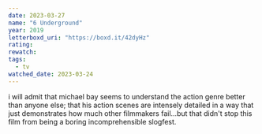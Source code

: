 ```yaml
---
date: 2023-03-27
name: "6 Underground"
year: 2019
letterboxd_uri: "https://boxd.it/42dyHz"
rating: 
rewatch: 
tags:
  - tv
watched_date: 2023-03-24
---
```


i will admit that michael bay seems to understand the action genre better than anyone else; that his action scenes are intensely detailed in a way that just demonstrates how much other filmmakers fail...but that didn't stop this film from being a boring incomprehensible slogfest.
